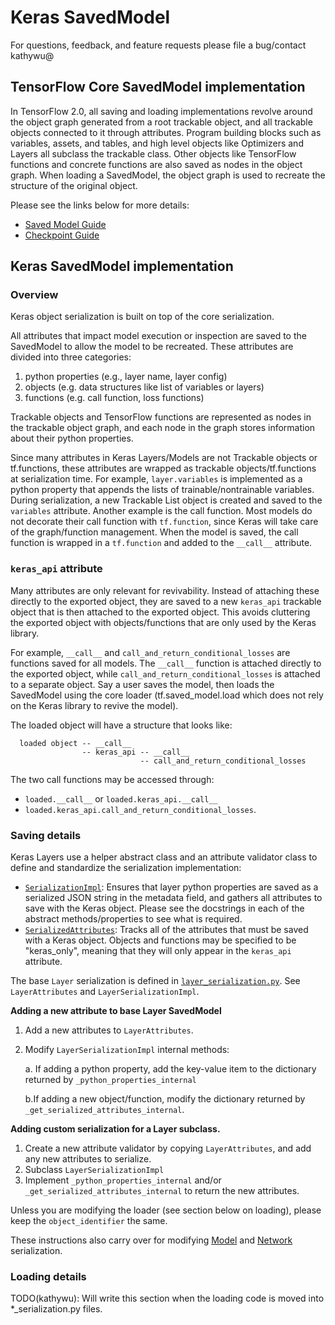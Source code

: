 # Keras SavedModel

For questions, feedback, and feature requests please file a bug/contact kathywu@

## TensorFlow Core SavedModel implementation

In TensorFlow 2.0, all saving and loading implementations revolve around the
object graph generated from a root trackable object, and all trackable objects
connected to it through attributes. Program building blocks such as variables,
assets, and tables, and high level objects like Optimizers and Layers all
subclass the trackable class. Other objects like TensorFlow functions and
concrete functions are also saved as nodes in the object graph. When loading a
SavedModel, the object graph is used to recreate the structure of the original
object.

Please see the links below for more details:

- [Saved Model Guide](https://www.tensorflow.org/beta/guide/saved_model)
- [Checkpoint Guide](https://www.tensorflow.org/beta/guide/checkpoints)

## Keras SavedModel implementation

### Overview

Keras object serialization is built on top of the core serialization.

All attributes that impact model execution or inspection are saved to the
SavedModel to allow the model to be recreated. These attributes are divided into
three categories:

1. python properties (e.g., layer name, layer config)
2. objects (e.g. data structures like list of variables or layers)
3. functions (e.g. call function, loss functions)

Trackable objects and TensorFlow functions are represented as nodes in the
trackable object graph, and each node in the graph stores information about
their python properties.

Since many attributes in Keras Layers/Models are not Trackable objects or
tf.functions, these attributes are wrapped as trackable objects/tf.functions at
serialization time. For example, `layer.variables` is implemented as a python
property that appends the lists of trainable/nontrainable variables. During
serialization, a new Trackable List object is created and saved to the
`variables` attribute. Another example is the call function. Most models do not
decorate their call function with `tf.function`, since Keras will take care of
the graph/function management. When the model is saved, the call function is
wrapped in a `tf.function` and added to the `__call__` attribute.


### `keras_api` attribute

Many attributes are only relevant for revivability. Instead of attaching these
directly to the exported object, they are saved to a new `keras_api` trackable
object that is then attached to the exported object. This avoids cluttering the
exported object with objects/functions that are only used by the Keras library.

For example, `__call__` and `call_and_return_conditional_losses` are functions
saved for all models. The `__call__` function is attached directly to the
exported object, while `call_and_return_conditional_losses` is attached to a
separate object. Say a user saves the model, then loads the SavedModel using the
core loader (tf.saved_model.load which does not rely on the Keras library to
revive the model).

The loaded object will have a structure that looks like:

```
  loaded object -- __call__
                -- keras_api -- __call__
                             -- call_and_return_conditional_losses
```

The two call functions may be accessed through:

  - `loaded.__call__` or `loaded.keras_api.__call__`
  - `loaded.keras_api.call_and_return_conditional_losses`.


### Saving details

Keras Layers use a helper abstract class and an attribute validator class to
define and standardize the serialization implementation:

- [`SerializationImpl`](https://github.com/uve/tensorflow/blob/master/tensorflow/python/keras/saving/saved_model/base_serialization.py):
Ensures that layer python properties are saved as a serialized JSON string in
the metadata field, and gathers all attributes to save with the Keras object.
Please see the docstrings in each of the abstract methods/properties to see what
is required.
- [`SerializedAttributes`](https://github.com/uve/tensorflow/blob/master/tensorflow/python/keras/saving/saved_model/serialized_attributes.py?):
Tracks all of the attributes that must be saved with a Keras object. Objects and
functions may be specified to be "keras_only", meaning that they will only
appear in the `keras_api` attribute.

The base `Layer` serialization is defined in
[`layer_serialization.py`](https://github.com/uve/tensorflow/blob/master/tensorflow/python/keras/saving/saved_model/layer_serialization.py).
See `LayerAttributes` and `LayerSerializationImpl`.

**Adding a new attribute to base Layer SavedModel**

1. Add a new attributes to `LayerAttributes`.
2. Modify `LayerSerializationImpl` internal methods:

   a. If adding a python property, add the key-value item to the dictionary
   returned by `_python_properties_internal`

   b.If adding a new object/function, modify the dictionary returned by
   `_get_serialized_attributes_internal`.


**Adding custom serialization for a Layer subclass.**

1. Create a new attribute validator by copying `LayerAttributes`, and add any
new attributes to serialize.
2. Subclass `LayerSerializationImpl`
3. Implement `_python_properties_internal` and/or
`_get_serialized_attributes_internal` to return the new attributes.

Unless you are modifying the loader (see section below on loading), please keep
the `object_identifier` the same.

These instructions also carry over for modifying
[Model](https://github.com/uve/tensorflow/blob/master/tensorflow/python/keras/saving/saved_model/model_serialization.py)
and
[Network](https://github.com/uve/tensorflow/blob/master/tensorflow/python/keras/saving/saved_model/network_serialization.py)
serialization.


### Loading details

TODO(kathywu): Will write this section when the loading code is moved into
\*_serialization.py files.

